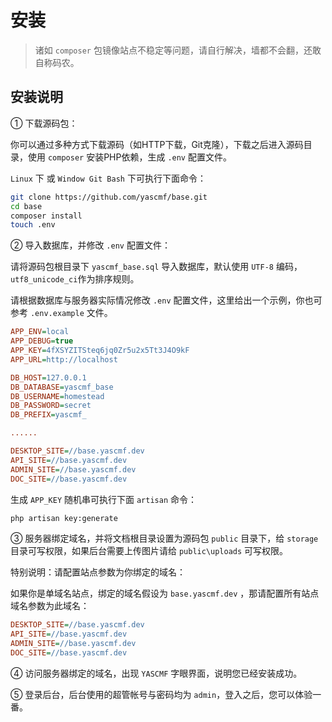 # 安装

>   诸如 `composer` 包镜像站点不稳定等问题，请自行解决，墙都不会翻，还敢自称码农。


## 安装说明

① 下载源码包：

你可以通过多种方式下载源码（如HTTP下载，Git克隆），下载之后进入源码目录，使用 `composer` 安装PHP依赖，生成 `.env` 配置文件。

`Linux` 下 或 `Window Git Bash` 下可执行下面命令：

```bash
git clone https://github.com/yascmf/base.git
cd base
composer install
touch .env
```

② 导入数据库，并修改 `.env` 配置文件：

请将源码包根目录下 `yascmf_base.sql` 导入数据库，默认使用 `UTF-8` 编码，`utf8_unicode_ci`作为排序规则。

请根据数据库与服务器实际情况修改 `.env` 配置文件，这里给出一个示例，你也可参考 `.env.example` 文件。

```ini
APP_ENV=local
APP_DEBUG=true
APP_KEY=4fXSYZITSteq6jq0Zr5u2x5Tt3J4O9kF
APP_URL=http://localhost

DB_HOST=127.0.0.1
DB_DATABASE=yascmf_base
DB_USERNAME=homestead
DB_PASSWORD=secret
DB_PREFIX=yascmf_

......

DESKTOP_SITE=//base.yascmf.dev
API_SITE=//base.yascmf.dev
ADMIN_SITE=//base.yascmf.dev
DOC_SITE=//base.yascmf.dev
```

生成 `APP_KEY` 随机串可执行下面 `artisan` 命令：

```bash
php artisan key:generate
```

③ 服务器绑定域名，并将文档根目录设置为源码包 `public` 目录下，给 `storage` 目录可写权限，如果后台需要上传图片请给 `public\uploads` 可写权限。

特别说明：请配置站点参数为你绑定的域名：

如果你是单域名站点，绑定的域名假设为 `base.yascmf.dev` ，那请配置所有站点域名参数为此域名：

```ini
DESKTOP_SITE=//base.yascmf.dev
API_SITE=//base.yascmf.dev
ADMIN_SITE=//base.yascmf.dev
DOC_SITE=//base.yascmf.dev
```

④ 访问服务器绑定的域名，出现 `YASCMF` 字眼界面，说明您已经安装成功。

⑤ 登录后台，后台使用的超管帐号与密码均为 `admin`，登入之后，您可以体验一番。


